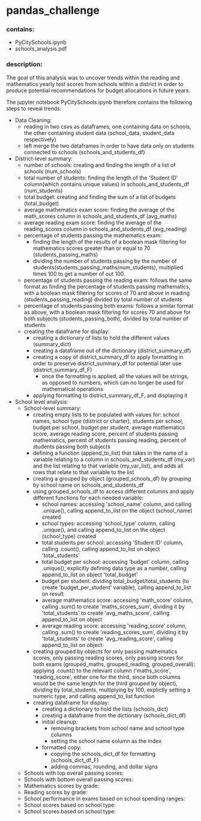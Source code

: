 # pandas_challenge

### contains:
* PyCitySchools.ipynb
* schools_analysis.pdf

### description:

The goal of this analysis was to uncover trends within the reading and mathematics yearly test scores from schools within a district in order to produce potential recommendations for budget allocations in future years.

The jupyter notebook PyCitySchools.ipynb therefore contains the following steps to reveal trends:
* Data Cleaning:
    * reading in two csvs as dataframes, one containing data on schools, the other containing student data (school_data, student_data respectively)
    * left merge the two dataframes in order to have data only on students connected to schools (schools_and_students_df)
* District-level summary:
    - number of schools: creating and finding the length of a list of schools (num_schools)
    - total number of students: finding the length of the 'Student ID' column(which contains unique values) in schools_and_students_df (num_students)
    - total budget: creating and finding the sum of a list of budgets (total_budget)
    - average mathematics exam score: finding the average of the math_scores column in schools_and_students_df (avg_maths)
    - average reading exam score: finding the average of the reading_scores column in schools_and_students_df (avg_reading)
    - percentage of students passing the mathematics exam: 
        - finding the length of the results of a boolean mask filtering for mathematics scores greater than or equal to 70 (students_passing_maths)
        - dividing the number of students passing by the number of students(students_passing_maths/num_students), multiplied times 100 to get a number of out 100.
    - percentage of students passing the reading exam: follows the same format as finding the percentage of students passing mathematics, with a boolean mask filtering for scores of 70 and above in reading (students_passing_reading) divided by total number of students
    - percentage of students passing both exams: follows a similar format as above, with a boolean mask filtering for scores 70 and above for both subjects (students_passing_both), divided by total number of students
    - creating the dataframe for display:
        - creating a dictionary of lists to hold the different values (summary_dict)
        - creating a dataframe out of the dictionary (district_summary_df)
        - creating a copy of district_summary_df to apply formatting in order to preserve district_summary_df for potential later use (district_summary_df_F)
            - once the formatting is applied, all the values will be strings, as opposed to numbers, which can no longer be used for mathematical operations
        - applying formatting to district_summary_df_F, and displaying it
* School level analysis:    
    * School-level summary:
        - creating empty lists to be populated with values for: school names, school type (district or charter), students per school, budget per school, budget per student, average mathematics score, average reading score, percent of students passing mathematics, percent of students passing reading, percent of students passing both subjects
        - defining a function (append_to_list) that takes in the name of a variable relating to a column in schools_and_students_df (my_var) and the list relating to that variable (my_var_list), and adds all rows that relate to that variable to the list
        - creating a grouped by object (grouped_schools_df) by grouping by school name on schools_and_students_df
        - using grouped_schools_df to access different columns and apply different functions for each needed variable:
            - school names: accessing 'school_name' column, and calling .unique(), calling append_to_list on the object (school_name) created
            - school types: accessing 'school_type' column, calling .unique(), and calling append_to_list on the object (school_type) created
            - total students per school: accessing 'Student ID' column, calling .count(), calling append_to_list on object 'total_students'
            - total budget per school: accessing 'budget' column, calling .unique(), explicitly defining data type as a number, calling append_to_list on object 'total_budget'
            - budget per student: dividing total_budget/total_students (to create 'budget_per_student' variable), calling append_to_list on result
            - average mathematics score: accessing 'math_score' column, calling .sum() to create 'maths_scores_sum', dividing it by 'total_students' to create 'avg_maths_score', calling append_to_list on object
            - average reading score: accessing 'reading_score' column, calling .sum() to create 'reading_scores_sum', dividing it by 'total_students' to create 'avg_reading_score', calling append_to_list on object
        - creating grouped by objects for only passing mathematics scores, only passing reading scores, only passing scores for both exams (grouped_maths, grouped_reading, grouped_overall): applying .count() to the relevant column ('maths_score', 'reading_score', either one for the third, since both columns would be the same length for the third grouped by object), dividing by total_students, multiplying by 100, explictly setting a numeric type, and calling append_to_list function
        - creating dataframe for display:
            - creating a dictionary to hold the lists (schools_dict)
            - creating a dataframe from the dictionary (schools_dict_df)
            - initial cleanup:
                - removing brackets from school name and school type columns
                - setting the school name column as the index
            - formatted copy:
                - copying the schools_dict_df for formatting (schools_dict_df_F)
                - adding commas, rounding, and dollar signs
    * Schools with top overall passing scores:
    * Schools with bottom overall passing scores:
    * Mathematics scores by grade:
    * Reading scores by grade:
    * School performance in exams based on school spending ranges:
    * School scores based on school type:
    * School scores based on school type:


